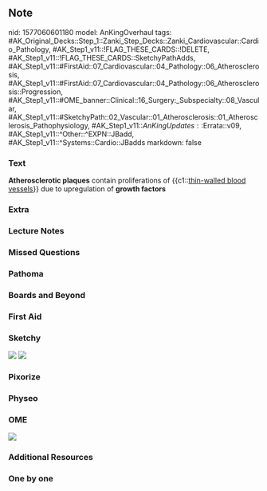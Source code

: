 ## Note
nid: 1577060601180
model: AnKingOverhaul
tags: #AK_Original_Decks::Step_1::Zanki_Step_Decks::Zanki_Cardiovascular::Cardio_Pathology, #AK_Step1_v11::!FLAG_THESE_CARDS::!DELETE, #AK_Step1_v11::!FLAG_THESE_CARDS::SketchyPathAdds, #AK_Step1_v11::#FirstAid::07_Cardiovascular::04_Pathology::06_Atherosclerosis, #AK_Step1_v11::#FirstAid::07_Cardiovascular::04_Pathology::06_Atherosclerosis::Progression, #AK_Step1_v11::#OME_banner::Clinical::16_Surgery:_Subspecialty::08_Vascular, #AK_Step1_v11::#SketchyPath::02_Vascular::01_Atherosclerosis::01_Atherosclerosis_Pathophysiology, #AK_Step1_v11::$AnKingUpdates::$Errata::v09, #AK_Step1_v11::^Other::^EXPN::JBadd, #AK_Step1_v11::^Systems::Cardio::JBadds
markdown: false

### Text
<b>Atherosclerotic plaques</b> contain proliferations of
{{c1::<u>thin-walled blood vessels</u>}} due to upregulation of
<b>growth factors</b>

### Extra


### Lecture Notes


### Missed Questions


### Pathoma


### Boards and Beyond


### First Aid


### Sketchy
<img src=
"SketchyMedical%202019-12-22%2009-51-17_1566160514431.jpg">
<img src="Zoverall%20picture%20(7)_1566160514431.jpg">

### Pixorize


### Physeo


### OME
<div class="ome-widget">
  <a href=
  "https://onlinemeded.org/spa/surgery-subspecialty/vascular/acquire?ref=anki">
  <img src="_OME_AnkiFlashcards_Lesson_4.png"></a>
</div>

### Additional Resources


### One by one


